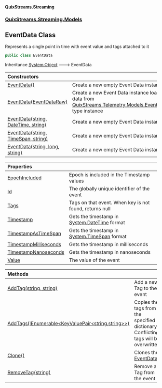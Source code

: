 #### [QuixStreams.Streaming](index.md 'index')
### [QuixStreams.Streaming.Models](QuixStreams.Streaming.Models.md 'QuixStreams.Streaming.Models')

## EventData Class

Represents a single point in time with event value and tags attached to it

```csharp
public class EventData
```

Inheritance [System.Object](https://docs.microsoft.com/en-us/dotnet/api/System.Object 'System.Object') &#129106; EventData

| Constructors | |
| :--- | :--- |
| [EventData()](EventData.EventData().md 'QuixStreams.Streaming.Models.EventData.EventData()') | Create a new empty Event Data instance |
| [EventData(EventDataRaw)](EventData.EventData(EventDataRaw).md 'QuixStreams.Streaming.Models.EventData.EventData(QuixStreams.Telemetry.Models.EventDataRaw)') | Create a new Event Data instance loading data from [QuixStreams.Telemetry.Models.EventDataRaw](https://docs.microsoft.com/en-us/dotnet/api/QuixStreams.Telemetry.Models.EventDataRaw 'QuixStreams.Telemetry.Models.EventDataRaw') type instance |
| [EventData(string, DateTime, string)](EventData.EventData(string,DateTime,string).md 'QuixStreams.Streaming.Models.EventData.EventData(string, System.DateTime, string)') | Create a new empty Event Data instance |
| [EventData(string, TimeSpan, string)](EventData.EventData(string,TimeSpan,string).md 'QuixStreams.Streaming.Models.EventData.EventData(string, System.TimeSpan, string)') | Create a new empty Event Data instance |
| [EventData(string, long, string)](EventData.EventData(string,long,string).md 'QuixStreams.Streaming.Models.EventData.EventData(string, long, string)') | Create a new empty Event Data instance |

| Properties | |
| :--- | :--- |
| [EpochIncluded](EventData.EpochIncluded.md 'QuixStreams.Streaming.Models.EventData.EpochIncluded') | Epoch is included in the Timestamp values |
| [Id](EventData.Id.md 'QuixStreams.Streaming.Models.EventData.Id') | The globally unique identifier of the event |
| [Tags](EventData.Tags.md 'QuixStreams.Streaming.Models.EventData.Tags') | Tags on that event. When key is not found, returns null |
| [Timestamp](EventData.Timestamp.md 'QuixStreams.Streaming.Models.EventData.Timestamp') | Gets the timestamp in [System.DateTime](https://docs.microsoft.com/en-us/dotnet/api/System.DateTime 'System.DateTime') format |
| [TimestampAsTimeSpan](EventData.TimestampAsTimeSpan.md 'QuixStreams.Streaming.Models.EventData.TimestampAsTimeSpan') | Gets the timestamp in [System.TimeSpan](https://docs.microsoft.com/en-us/dotnet/api/System.TimeSpan 'System.TimeSpan') format |
| [TimestampMilliseconds](EventData.TimestampMilliseconds.md 'QuixStreams.Streaming.Models.EventData.TimestampMilliseconds') | Gets the timestamp in milliseconds |
| [TimestampNanoseconds](EventData.TimestampNanoseconds.md 'QuixStreams.Streaming.Models.EventData.TimestampNanoseconds') | Gets the timestamp in nanoseconds |
| [Value](EventData.Value.md 'QuixStreams.Streaming.Models.EventData.Value') | The value of the event |

| Methods | |
| :--- | :--- |
| [AddTag(string, string)](EventData.AddTag(string,string).md 'QuixStreams.Streaming.Models.EventData.AddTag(string, string)') | Add a new Tag to the event |
| [AddTags(IEnumerable&lt;KeyValuePair&lt;string,string&gt;&gt;)](EventData.AddTags(IEnumerable_KeyValuePair_string,string__).md 'QuixStreams.Streaming.Models.EventData.AddTags(System.Collections.Generic.IEnumerable<System.Collections.Generic.KeyValuePair<string,string>>)') | Copies the tags from the specified dictionary.<br/>Conflicting tags will be overwritten |
| [Clone()](EventData.Clone().md 'QuixStreams.Streaming.Models.EventData.Clone()') | Clones the [EventData](EventData.md 'QuixStreams.Streaming.Models.EventData') |
| [RemoveTag(string)](EventData.RemoveTag(string).md 'QuixStreams.Streaming.Models.EventData.RemoveTag(string)') | Remove a Tag from the event |
